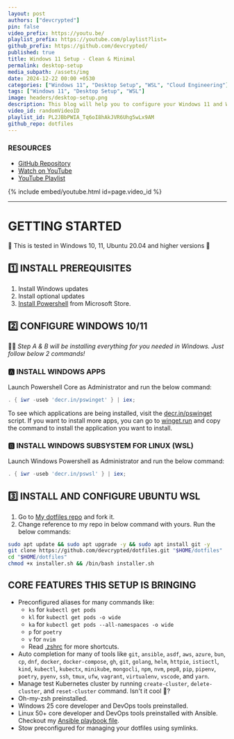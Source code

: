 ```yaml
---
layout: post
authors: ["devcrypted"]
pin: false
video_prefix: https://youtu.be/
playlist_prefix: https://youtube.com/playlist?list=
github_prefix: https://github.com/devcrypted/
published: true
title: Windows 11 Setup - Clean & Minimal
permalink: desktop-setup
media_subpath: /assets/img
date: 2024-12-22 00:00 +0530
categories: ["Windows 11", "Desktop Setup", "WSL", "Cloud Engineering"]
tags: ["Windows 11", "Desktop Setup", "WSL"]
image: headers/desktop-setup.png
description: This blog will help you to configure your Windows 11 and WSL without having to manually do a lot of things. We have scripts for setting Windows 11 and WSL. Please follow the document.
video_id: randomVideoID
playlist_id: PL2JBbPWIA_Tq6oI8hAkJVR6Uhg5wLx9AM
github_repo: dotfiles
---
```


### **RESOURCES**

- [GitHub Repository]({{page.github_prefix}}{{page.github_repo}})
- [Watch on YouTube]({{page.video_prefix}}{{page.video_id}})
- [YouTube Playlist]({{page.playlist_prefix}}{{page.playlist_id}})

{% include embed/youtube.html id=page.video_id %}

---

<!-- markdownlint-disable MD025 -->
<!-- markdownlint-disable MD013 -->

# **GETTING STARTED**

🧪 This is tested in Windows 10, 11, Ubuntu 20.04 and higher versions 🙌

## **1️⃣ INSTALL PREREQUISITES**

1. Install Windows updates
2. Install optional updates
3. [Install Powershell](ms-windows-store://pdp?hl=en-us&gl=in&ocid=pdpshare&referrer=storeforweb&productid=9mz1snwt0n5d&storecid=storeweb-pdp-open-cta&webid=08f4c27d-35ff-4c66-929a-5d34436bc137&websessionid=168a7aac-ba5c-4d8f-a3e1-7ef308adc84e) from Microsoft Store.

## **2️⃣ CONFIGURE WINDOWS 10/11**

🧑‍💻 _Step A & B will be installing everything for you needed in Windows. Just follow below 2 commands!_

### **🅰️ INSTALL WINDOWS APPS**

Launch Powershell Core as Administrator and run the below command:

```powershell
. { iwr -useb 'decr.in/pswinget' } | iex;
```

To see which applications are being installed, visit the [decr.in/pswinget](https://decr.in/pswinget) script.
If you want to install more apps, you can go to [winget.run](https://winget.run) and copy the command to install the application you want to install.

### **🅱️ INSTALL WINDOWS SUBSYSTEM FOR LINUX (WSL)**

Launch Windows Powershell as Administrator and run the below command:

```powershell
. { iwr -useb 'decr.in/pswsl' } | iex;
```

## **3️⃣ INSTALL AND CONFIGURE UBUNTU WSL**

1. Go to [My dotfiles repo](https://github.com/devcrypted/dotfiles.git) and fork it.
2. Change reference to my repo in below command with yours. Run the below commands:

```bash
sudo apt update && sudo apt upgrade -y && sudo apt install git -y
git clone https://github.com/devcrypted/dotfiles.git "$HOME/dotfiles"
cd "$HOME/dotfiles"
chmod +x installer.sh && /bin/bash installer.sh
```

## **CORE FEATURES THIS SETUP IS BRINGING**

- Preconfigured aliases for many commands like:
  - `ks` for `kubectl get pods`
  - `kl` for `kubectl get pods -o wide`
  - `ka` for `kubectl get pods --all-namespaces -o wide`
  - `p` for `poetry`
  - `v` for `nvim`
  - Read [.zshrc](https://github.com/devcrypted/dotfiles/blob/main/.zshrc) for more shortcuts.
- Auto completion for many of tools like `git`, `ansible`, `asdf`, `aws`, `azure`, `bun`, `cp`, `dnf`, `docker`, `docker-compose`, `gh`, `git`, `golang`, `helm`, `httpie`, `istioctl`, `kind`, `kubectl`, `kubectx`, `minikube`, `mongocli`, `npm`, `nvm`, `pep8`, `pip`, `pipenv`, `poetry`, `pyenv`, `ssh`, `tmux`, `ufw`, `vagrant`, `virtualenv`, `vscode`, and `yarn`.
- Manage test Kubernetes cluster by running `create-cluster`, `delete-cluster`, and `reset-cluster` command. Isn't it cool 🙌?
- Oh-my-zsh preinstalled.
- Windows 25 core developer and DevOps tools preinstalled.
- Linux 50+ core developer and DevOps tools preinstalled with Ansible. Checkout my [Ansible playbook file](https://github.com/devcrypted/dotfiles/blob/main/ansible/playbook.yaml).
- Stow preconfigured for managing your dotfiles using symlinks.
